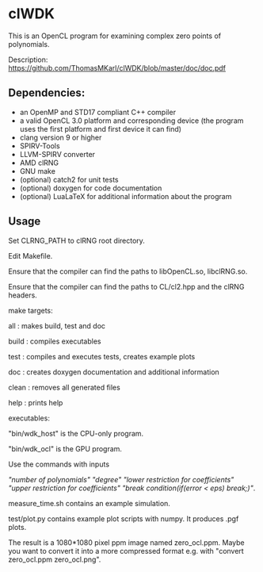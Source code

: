 # clWDK
This is an OpenCL program for examining complex zero points of polynomials.

Description: https://github.com/ThomasMKarl/clWDK/blob/master/doc/doc.pdf

## Dependencies:
 - an OpenMP and STD17 compliant C++ compiler
 - a valid OpenCL 3.0 platform and corresponding device (the program uses the first platform and first device it can find)
 - clang version 9 or higher
 - SPIRV-Tools
 - LLVM-SPIRV converter
 - AMD clRNG
 - GNU make
 - (optional) catch2 for unit tests
 - (optional) doxygen for code documentation
 - (optional) LuaLaTeX for additional information about the program

## Usage
Set CLRNG_PATH to clRNG root directory.

Edit Makefile.

Ensure that the compiler can find the paths to libOpenCL.so, libclRNG.so.

Ensure that the compiler can find the paths to CL/cl2.hpp and the clRNG headers.

make targets:

 all   : makes build, test and doc

 build : compiles executables

 test  : compiles and executes tests, creates example plots

 doc   : creates doxygen documentation and additional information

 clean : removes all generated files

 help  : prints help

executables:

"bin/wdk_host" is the CPU-only program.

"bin/wdk_ocl" is the GPU program.

Use the commands with inputs 

*"number of polynomials" "degree" "lower restriction for coefficients" "upper restriction for coefficients" "break condition(if(error < eps) break;)"*.

measure_time.sh contains an example simulation.

test/plot.py contains example plot scripts with numpy. It produces .pgf plots.

The result is a 1080*1080 pixel ppm image named zero_ocl.ppm. Maybe you want to convert it into a more compressed format e.g. with "convert zero_ocl.ppm zero_ocl.png".

